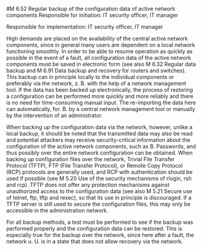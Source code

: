 #M 6.52 Regular backup of the configuration data of active network components
Responsible for initiation: IT security officer, IT manager

Responsible for implementation: IT security officer, IT manager

High demands are placed on the availability of the central active network components, since in general many users are dependent on a local network functioning smoothly. In order to be able to resume operation as quickly as possible in the event of a fault, all configuration data of the active network components must be saved in electronic form (see also M 6.32 Regular data backup and M 6.91 Data backup and recovery for routers and switches). This backup can in principle locally to the individual components or preferably via the network, z. B. with the help of a network management tool. If the data has been backed up electronically, the process of restoring a configuration can be performed more quickly and more reliably and there is no need for time-consuming manual input. The re-importing the data here can automatically, for. B. by a central network management tool or manually by the intervention of an administrator.

When backing up the configuration data via the network, however, unlike a local backup, it should be noted that the transmitted data may also be read and potential attackers may receive security-critical information about the configuration of the active network components, such as B. Passwords, and thus possibly over the entire network configuration can be obtained. When backing up configuration files over the network, Trivial File Transfer Protocol (TFTP), FTP (File Transfer Protocol), or Remote Copy Protocol (RCP) protocols are generally used, and RCP with authentication should be used if possible (see M  5.20 Use of the security mechanisms of rlogin, rsh and rcp) .TFTP does not offer any protection mechanisms against unauthorized access to the configuration data (see also M 5.21 Secure use of telnet, ftp, tftp and rexec), so that its use in principle is discouraged. If a TFTP server is still used to secure the configuration files, this may only be accessible in the administration network.

For all backup methods, a test must be performed to see if the backup was performed properly and the configuration data can be restored. This is especially true for the backup over the network, since here after a fault, the network u. U. is in a state that does not allow recovery via the network.



